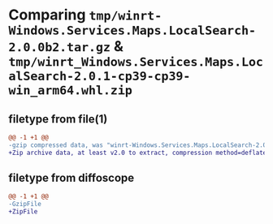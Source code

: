 # Comparing `tmp/winrt-Windows.Services.Maps.LocalSearch-2.0.0b2.tar.gz` & `tmp/winrt_Windows.Services.Maps.LocalSearch-2.0.1-cp39-cp39-win_arm64.whl.zip`

## filetype from file(1)

```diff
@@ -1 +1 @@
-gzip compressed data, was "winrt-Windows.Services.Maps.LocalSearch-2.0.0b2.tar", last modified: Sat Dec  2 18:25:27 2023, max compression
+Zip archive data, at least v2.0 to extract, compression method=deflate
```

## filetype from diffoscope

```diff
@@ -1 +1 @@
-GzipFile
+ZipFile
```

